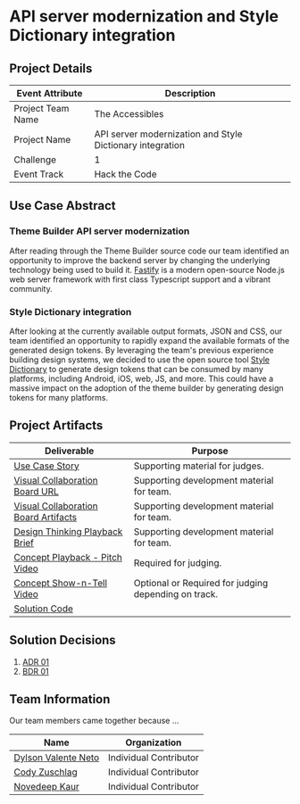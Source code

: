 # API server modernization and Style Dictionary integration

## Project Details

| Event Attribute| Description |
| --- | --- |
| Project Team Name | The Accessibles |
| Project Name | API server modernization and Style Dictionary integration |
| Challenge | 1 |
| Event Track | Hack the Code |

## Use Case Abstract

### Theme Builder API server modernization

After reading through the Theme Builder source code our team identified an opportunity to improve the backend server by changing the underlying technology being used to build it. [Fastify](https://www.fastify.io/) is a modern open-source Node.js web server framework with first class Typescript support and a vibrant community.
### Style Dictionary integration

After looking at the currently available output formats, JSON and CSS, our team identified an opportunity to rapidly expand the available formats of the generated design tokens. By leveraging the team's previous experience building design systems, we decided to use the open source tool [Style Dictionary](https://amzn.github.io/style-dictionary/#/) to generate design tokens that can be consumed by many platforms, including Android, iOS, web, JS, and more. This could have a massive impact on the adoption of the theme builder by generating design tokens for many platforms.
## Project Artifacts
<!--- Template Instructions  
  Complete the table below. Replace URLs where necessary.


    WARNINGS: 
    1. Judges will stop listening to Pitch Video after the 2 minute mark so do not exceed the limit.
    2. Judges will use the links in the table below; Fix all broken links.
--->

| Deliverable | Purpose |
| --- | --- |
| [Use Case Story](./hackproject/usecase.md) | Supporting material for judges. | 
| [Visual Collaboration Board URL]() | Supporting development material for team. | 
| [Visual Collaboration Board Artifacts](./hackproject/media/board) | Supporting development material for team. | 
| [Design Thinking Playback Brief](./presentations/playback-brief.ppt)| Supporting development material for team. | 
| [Concept Playback - Pitch Video](./media/videos/pitch-video.mp4)|  Required for judging. | 
| [Concept Show-n-Tell Video](./media/videos/demo-video.mp4) | Optional or Required for judging depending on track. | 
| [Solution Code](./hackproject/README.md) | | Supporting material for judging depending on track.   | 

## Solution Decisions
<!--- Template Instructions  
  Optional Section. If the team has documented reasons for any of their business or technical decisions, use this section to  itemize the links to the decision documents using the template in the /decisions folder.  Remove this section if nothing to list.
---> 

1. [ADR 01](./decisions/adr-01.md)
2. [BDR 01](./decisions/bdr-01.md)

## Team Information

<!--- Template Instructions  
  Provide a brief description of your team, how it came to be, etc.
--->  

Our team members came together because ...

| Name | Organization |
| --- | --- |
| [Dylson Valente Neto](https://github.com/n370) | Individual Contributor |
| [Cody Zuschlag](https://github.com/codyzu) | Individual Contributor |
| [Novedeep Kaur](https://github.com/knovedeep) | Individual Contributor |
